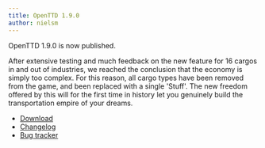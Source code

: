 ```yaml
---
title: OpenTTD 1.9.0
author: nielsm
---
```


OpenTTD 1.9.0 is now published.

After extensive testing and much feedback on the new feature for 16 cargos in and out of industries, we reached the conclusion that the economy is simply too complex.
For this reason, all cargo types have been removed from the game, and been replaced with a single 'Stuff'.
The new freedom offered by this will for the first time in history let you genuinely build the transportation empire of your dreams.

* [Download](https://www.openttd.org/downloads/openttd-releases/latest.html)
* [Changelog](https://proxy.binaries.openttd.org/openttd-releases/1.9.0/changelog.txt)
* [Bug tracker](https://github.com/OpenTTD/OpenTTD/issues)
